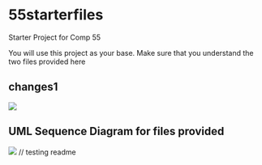 # 55starterfiles
Starter Project for Comp 55

You will use this project as your base.
Make sure that you understand the two files provided here

## changes1
![](media/55GroupProjectUML.jpg)

## UML Sequence Diagram for files provided
![](media/55GroupProjectSequenceDiagram.png)
// testing readme
